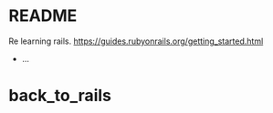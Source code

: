# README

Re learning rails. https://guides.rubyonrails.org/getting_started.html

* ...
# back_to_rails
